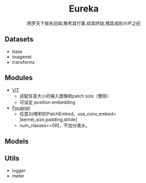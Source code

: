 <!--
 * @Descripttion: 
 * @version: 
 * @Contributor: Minjun Lu
 * @Source: Original
 * @LastEditTime: 2023-07-22 15:00:53
-->
# <center>Eureka</center>
<center>网罗天下放失旧闻,略考其行事,综其终始,稽其成败兴坏之纪</center>

## Datasets
- base
- imagenet
- transforms
## Modules
- [ViT](https://pytorch.org/vision/stable/models/vision_transformer.html)
    + 适配任意大小的输入图像和patch size（整除）
    + 可设定 position embedding
- [Focalnet](https://github.com/microsoft/FocalNet)
    + 任意2d卷积的PatchEmbed，use_conv_embed=[kernel_size,padding,stride]
    + num_classes<=0时，不加分类头。
## Models
## Utils
- logger
- meter